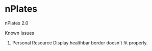 # nPlates
nPlates 2.0

Known Issues
 1) Personal Resource Display healthbar border doesn't fit properly.
